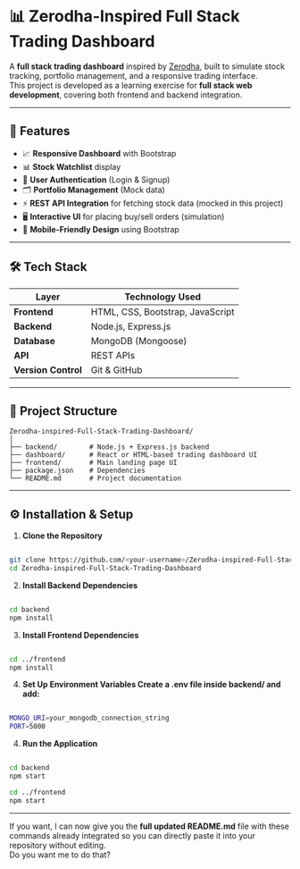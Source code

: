 # 📊 Zerodha-Inspired Full Stack Trading Dashboard

A **full stack trading dashboard** inspired by [Zerodha](https://zerodha.com/), built to simulate stock tracking, portfolio management, and a responsive trading interface.  
This project is developed as a learning exercise for **full stack web development**, covering both frontend and backend integration.

---

## 🚀 Features

- 📈 **Responsive Dashboard** with Bootstrap
- 📊 **Stock Watchlist** display
- 🔐 **User Authentication** (Login & Signup)
- 🗂 **Portfolio Management** (Mock data)
- ⚡ **REST API Integration** for fetching stock data (mocked in this project)
- 🖥 **Interactive UI** for placing buy/sell orders (simulation)
- 📱 **Mobile-Friendly Design** using Bootstrap

---

## 🛠 Tech Stack

| Layer       | Technology Used          |
|-------------|--------------------------|
| **Frontend**| HTML, CSS, Bootstrap, JavaScript |
| **Backend** | Node.js, Express.js      |
| **Database**| MongoDB (Mongoose)       |
| **API**     | REST APIs                 |
| **Version Control** | Git & GitHub      |

---

## 📂 Project Structure
```
Zerodha-inspired-Full-Stack-Trading-Dashboard/
│
├── backend/        # Node.js + Express.js backend
├── dashboard/      # React or HTML-based trading dashboard UI
├── frontend/       # Main landing page UI
├── package.json    # Dependencies
└── README.md       # Project documentation
```


---

## ⚙️ Installation & Setup

1. **Clone the Repository**
```bash

git clone https://github.com/<your-username>/Zerodha-inspired-Full-Stack-Trading-Dashboard.git
cd Zerodha-inspired-Full-Stack-Trading-Dashboard
```

2. **Install Backend Dependencies**
```bash

cd backend
npm install
```

3. **Install Frontend Dependencies**
```bash

cd ../frontend
npm install
```

4. **Set Up Environment Variables
Create a .env file inside backend/ and add:**
```bash

MONGO_URI=your_mongodb_connection_string
PORT=5000
```
4. **Run the Application**
```bash

cd backend
npm start

cd ../frontend
npm start
```

---

If you want, I can now give you the **full updated README.md** file with these commands already integrated so you can directly paste it into your repository without editing.  
Do you want me to do that?

